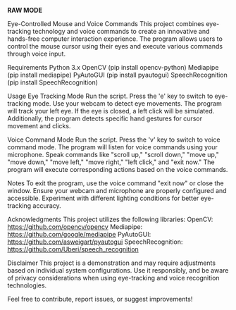 **RAW MODE**

Eye-Controlled Mouse and Voice Commands
  This project combines eye-tracking technology and voice commands to create an innovative and hands-free computer interaction experience.
  The program allows users to control the mouse cursor using their eyes and execute various commands through voice input.

Requirements
  Python 3.x
  OpenCV (pip install opencv-python)
  Mediapipe (pip install mediapipe)
  PyAutoGUI (pip install pyautogui)
  SpeechRecognition (pip install SpeechRecognition)
  
Usage
  Eye Tracking Mode
  Run the script.
  Press the 'e' key to switch to eye-tracking mode.
  Use your webcam to detect eye movements.
  The program will track your left eye. If the eye is closed, a left click will be simulated.
  Additionally, the program detects specific hand gestures for cursor movement and clicks.
  
Voice Command Mode
  Run the script.
  Press the 'v' key to switch to voice command mode.
  The program will listen for voice commands using your microphone.
  Speak commands like "scroll up," "scroll down," "move up," "move down," "move left," "move right," "left click," and "exit now."
  The program will execute corresponding actions based on the voice commands.

Notes
  To exit the program, use the voice command "exit now" or close the window.
  Ensure your webcam and microphone are properly configured and accessible.
  Experiment with different lighting conditions for better eye-tracking accuracy.

Acknowledgments
  This project utilizes the following libraries:
  OpenCV: https://github.com/opencv/opencv
  Mediapipe: https://github.com/google/mediapipe
  PyAutoGUI: https://github.com/asweigart/pyautogui
  SpeechRecognition: https://github.com/Uberi/speech_recognition

Disclaimer
  This project is a demonstration and may require adjustments based on individual system configurations.
  Use it responsibly, and be aware of privacy considerations when using eye-tracking and voice recognition technologies.

Feel free to contribute, report issues, or suggest improvements!
